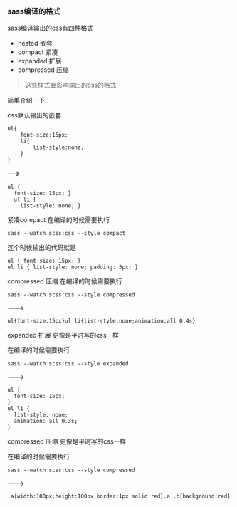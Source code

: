 ### sass编译的格式

sass编译输出的css有四种格式

* nested 嵌套
* compact 紧凑
* expanded 扩展
* compressed 压缩

> 这些样式会影响输出的css的格式

简单介绍一下：

css默认输出的嵌套


```
ul{
	font-size:15px;
	li{
		list-style:none;
	}
}
```
---》


```
ul {
  font-size: 15px; }
  ul li {
    list-style: none; }
```


紧凑compact 
在编译的时候需要执行


```
sass --watch scss:css --style compact
```

这个时候输出的代码就是


```
ul { font-size: 15px; }
ul li { list-style: none; padding: 5px; }
```


compressed 压缩
在编译的时候需要执行


```
sass --watch scss:css --style compressed
```

--->


```
ul{font-size:15px}ul li{list-style:none;animation:all 0.4s}
```

expanded 扩展
更像是平时写的css一样

在编译的时候需要执行
```
sass --watch scss:css --style expanded
```
--->
```
ul {
  font-size: 15px;
}
ul li {
  list-style: none;
  animation: all 0.3s;
}
```

compressed 压缩
更像是平时写的css一样

在编译的时候需要执行
```
sass --watch scss:css --style compressed
```
--->
```
.a{width:100px;height:100px;border:1px solid red}.a .b{background:red}
```